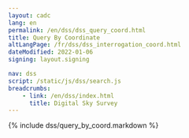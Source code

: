 ```yaml
---
layout: cadc
lang: en
permalink: /en/dss/dss_query_coord.html
title: Query By Coordinate
altLangPage: /fr/dss/dss_interrogation_coord.html
dateModified: 2022-01-06
signing: layout.signing

nav: dss
script: /static/js/dss/search.js
breadcrumbs:
    - link: /en/dss/index.html
      title: Digital Sky Survey
---
```


{% include dss/query_by_coord.markdown %}
